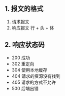 ## 1. 报文的格式
1. 请求报文
2. 响应报文
行 + 头 + 体
## 2. 响应状态码
+ 200 成功
+ 302 重定向
+ 304 使用本地缓存
+ 404 请求的资源没有找到
+ 405 请求的方式不允许
+ 500 后端出错